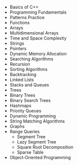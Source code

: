 - Basics of C++
- Programming Fundamentals
- Patterns Practice
- Functions
- Arrays
- Multidimensional Arrays
- Time and Space Complexity
- Strings
- Pointers
- Dynamic Memory Allocation
- Searching Algorithms
- Recursion
- Sorting Algorithms
- Backtracking
- Linked Lists
- Stacks and Queues
- Trees
- Binary Trees
- Binary Search Trees
- Hashmaps
- Priority Queues
- Dynamic Programming
- String Matching Algorithms
- Graphs
- Range Queries
  - Segment Tree  
  - Lazy Segment Tree
  - Square Root Decomposition 
  - Sparse Table
- Object-Oriented Programming


